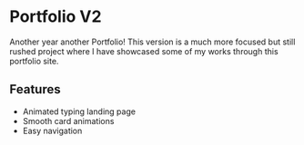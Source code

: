 # Portfolio V2

Another year another Portfolio! This version is a much more focused but still rushed project where I have showcased some of my works through this portfolio site.



## Features

- Animated typing landing page
- Smooth card animations
- Easy navigation
